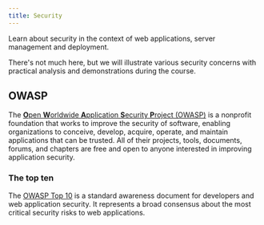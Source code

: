 ```yaml
---
title: Security
---
```


Learn about security in the context of web applications, server management and
deployment.

There's not much here, but we will illustrate various security concerns with
practical analysis and demonstrations during the course.

## OWASP

The [**O**pen **W**orldwide **A**pplication **S**ecurity **P**roject
(OWASP)][owasp] is a nonprofit foundation that works to improve the security of
software, enabling organizations to conceive, develop, acquire, operate, and
maintain applications that can be trusted. All of their projects, tools,
documents, forums, and chapters are free and open to anyone interested in
improving application security.

### The top ten

The [OWASP Top 10][owasp-top-10] is a standard awareness document for developers
and web application security. It represents a broad consensus about the most
critical security risks to web applications.

[owasp]: https://owasp.org
[owasp-top-10]: https://owasp.org/www-project-top-ten/
